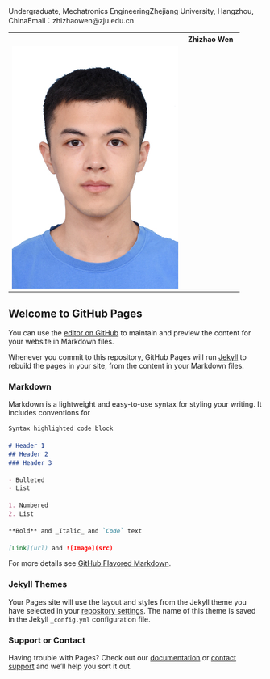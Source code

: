 
<table>
  <tr>
    <td width="75%">
      <th>Zhizhao Wen</th>
      <tr>Undergraduate, Mechatronics Engineering</tr>
      <tr>Zhejiang University, Hangzhou, China</tr>
      <tr>Email：zhizhaowen@zju.edu.cn</tr>
    </td>
    <td width="25%">
      <img src="/pic.jpg" width="100%">      
    </td>
  </tr>
</table>


## Welcome to GitHub Pages

You can use the [editor on GitHub](https://github.com/WindsorWZZ/WindsorWZZ.github.io/edit/master/README.md) to maintain and preview the content for your website in Markdown files.

Whenever you commit to this repository, GitHub Pages will run [Jekyll](https://jekyllrb.com/) to rebuild the pages in your site, from the content in your Markdown files.

### Markdown

Markdown is a lightweight and easy-to-use syntax for styling your writing. It includes conventions for

```markdown
Syntax highlighted code block

# Header 1
## Header 2
### Header 3

- Bulleted
- List

1. Numbered
2. List

**Bold** and _Italic_ and `Code` text

[Link](url) and ![Image](src)
```

For more details see [GitHub Flavored Markdown](https://guides.github.com/features/mastering-markdown/).

### Jekyll Themes

Your Pages site will use the layout and styles from the Jekyll theme you have selected in your [repository settings](https://github.com/WindsorWZZ/WindsorWZZ.github.io/settings). The name of this theme is saved in the Jekyll `_config.yml` configuration file.

### Support or Contact

Having trouble with Pages? Check out our [documentation](https://help.github.com/categories/github-pages-basics/) or [contact support](https://github.com/contact) and we’ll help you sort it out.
